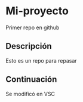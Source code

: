 # Mi-proyecto
Primer repo en github

## Descripción
Esto es un repo para repasar


## Continuación
Se modificó en VSC
